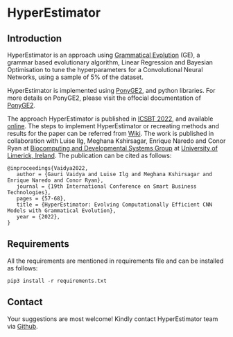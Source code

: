 # HyperEstimator

## Introduction
HyperEstimator is an approach using [Grammatical Evolution](https://en.wikipedia.org/wiki/Grammatical_evolution) (GE), a grammar based evolutionary algorithm, Linear Regression and Bayesian Optimisation to tune the hyperparameters for a Convolutional Neural Networks, using a sample of 5% of the dataset. 

HyperEstimator is implemented using [PonyGE2](https://github.com/PonyGE/PonyGE2), and python libraries. For more details on PonyGE2, please visit the offocial documentation of [PonyGE2](https://github.com/PonyGE/PonyGE2).

The approach HyperEstimator is published in [ICSBT 2022](https://icsbt.scitevents.org/), and available [online](https://www.researchgate.net/publication/362055158_HyperEstimator_Evolving_Computationally_Efficient_CNN_Models_with_Grammatical_Evolution). The steps to implement HyperEstimator or recreating methods and results for the paper can be referred from [Wiki](https://github.com/gauriivaidya/HyperEstimator/wiki). The work is published in collaboration with Luise Ilg, Meghana Kshirsagar, Enrique Naredo and Conor Ryan at [Biocomputing and Developmental Systems Group](www.bds.ul.ie) at [University of Limerick, Ireland](www.ul.ie). The publication can be cited as follows:

```
@inproceedings{Vaidya2022,
   author = {Gauri Vaidya and Luise Ilg and Meghana Kshirsagar and Enrique Naredo and Conor Ryan},
   journal = {19th International Conference on Smart Business Technologies},
   pages = {57-68},
   title = {HyperEstimator: Evolving Computationally Efficient CNN Models with Grammatical Evolution},
   year = {2022},
}
```


## Requirements
All the requirements are mentioned in requirements file and can be installed as follows:
```
pip3 install -r requirements.txt
```
## Contact
Your suggestions are most welcome! 
Kindly contact HyperEstimator team via [Github](https://github.com/gauriivaidya/HyperEstimator/issues).
